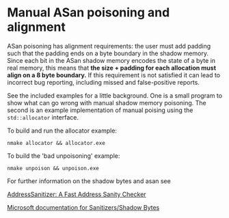 # Manual ASan poisoning and alignment

ASan poisoning has alignment requirements: the user must add padding such that the padding ends on a byte boundary in the shadow memory. Since each bit in the ASan shadow memory encodes the state of a byte in real memory, this means that **the size + padding for each allocation must align on a 8 byte boundary.** If this requirement is not satisfied it can lead to incorrect bug reporting, including missed and false-positive reports.

See the included examples for a little background. One is a small program to show what can go wrong with manual shadow memory poisoning. The second is an example implementation of manual poising using the `std::allocator` interface.

To build and run the allocator example:

   `nmake allocator && allocator.exe`

To build the 'bad unpoisoning' example:

   `nmake unpoison && unpoison.exe`

For further information on the shadow bytes and asan see 

[AddressSanitizer: A Fast Address Sanity Checker](https://static.googleusercontent.com/media/research.google.com/en//pubs/archive/37752.pdf)

[Microsoft documentation for Sanitizers/Shadow Bytes](https://docs.microsoft.com/en-us/cpp/sanitizers/asan-shadow-bytes?view=msvc-170)
